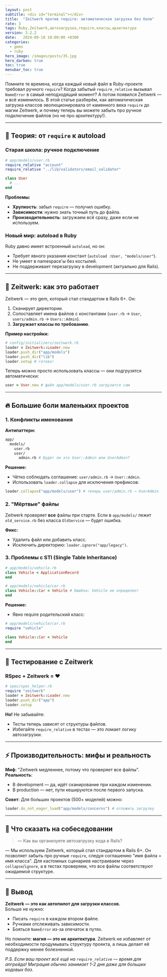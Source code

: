 ```yaml
---
layout: post
subtitle: <div id="terminal"></div>
title:  "Zeitwerk против require: автоматическая загрузка без боли"
rate: 3
tags: Ruby,Zeitwerk,автозагрузка,require,классы,архитектура
version: 3.2.2
date:   2024-09-18 10:00:00 +0300
categories:
  - gems
  - ruby
hero_image: /images/posts/35.jpg
hero_darken: true
toc: true
menubar_toc: true
---
```


Помните те времена, когда каждый новый файл в Ruby-проекте требовал ручного `require`? Когда забытый `require_relative` вызывал `NameError` в самый неподходящий момент? А потом появился Zeitwerk — и всё изменилось. В этой статье разберём, как автоматическая загрузка классов эволюционировала от каменного века `require` до магии Zeitwerk, и почему теперь вы можете забыть про ручное подключение файлов (но не про архитектуру!).

---

## 🧠 Теория: от `require` к autoload

### Старая школа: ручное подключение

```ruby
# app/models/user.rb
require_relative "account"
require_relative "../lib/validators/email_validator"

class User
  # ...
end
```

**Проблемы:**
- **Хрупкость**: забыл `require` — получил ошибку.
- **Зависимости**: нужно знать точный путь до файла.
- **Производительность**: загружаем всё сразу, даже если не используем.

### Новый мир: autoload в Ruby

Ruby давно имеет встроенный `autoload`, но он:
- Требует явного указания констант (`autoload :User, "models/user"`).
- Не умеет в namespace'ы без костылей.
- Не поддерживает перезагрузку в development (актуально для Rails).

---

## 🚀 Zeitwerk: как это работает

Zeitwerk — это gem, который стал стандартом в Rails 6+. Он:
1. Сканирует директории.
2. Сопоставляет имена файлов с константами (`user.rb` → `User`, `users/admin.rb` → `Users::Admin`).
3. **Загружает классы по требованию**.

**Пример настройки:**

```ruby
# config/initializers/zeitwerk.rb
loader = Zeitwerk::Loader.new
loader.push_dir("app/models")
loader.push_dir("lib")
loader.setup # готово!
```

Теперь можно просто использовать классы — они подгрузятся автоматически:

```ruby
user = User.new # файл app/models/user.rb загрузится сам
```

---

## 🔥 Большие боли маленьких проектов

### 1. Конфликты именования

**Антипаттерн:**
```bash
app/
  models/
    user.rb
    user/
      admin.rb # Будет ли это User::Admin или UserAdmin?
```

**Решение:**
- Чётко соблюдать соглашение: `user/admin.rb` → `User::Admin`.
- Использовать `loader.collapse` для исключения префиксов:

```ruby
loader.collapse("app/models/user") # теперь user/admin.rb → UserAdmin
```

### 2. "Мёртвые" файлы

Zeitwerk проверяет **все** файлы при старте. Если в `app/models/` лежит `old_service.rb` без класса `OldService` — будет ошибка.  

**Фикс:**
- Удалить файл или добавить класс.
- Исключить директорию: `loader.ignore("app/legacy")`.

### 3. Проблемы с STI (Single Table Inheritance)

```ruby
# app/models/vehicle.rb
class Vehicle < ApplicationRecord
end

# app/models/vehicle/car.rb
class Vehicle::Car < Vehicle # Ошибка: Vehicle не определен!
end
```

**Решение:**
- Явно require родительский класс:

```ruby
# app/models/vehicle/car.rb
require "vehicle"

class Vehicle::Car < Vehicle
end
```

---

## 🧪 Тестирование с Zeitwerk

### RSpec + Zeitwerk = ❤️

```ruby
# spec/spec_helper.rb
require "zeitwerk"
loader = Zeitwerk::Loader.new
loader.push_dir("app")
loader.setup
```

**Но!** Не забывайте:
- Тесты теперь зависят от структуры файлов.
- Избегайте `require_relative` в тестах — это ломает логику автозагрузки.

---

## ⚡ Производительность: мифы и реальность

**Миф**: "Zeitwerk медленнее, потому что проверяет все файлы".  
**Реальность**:
- В development — да, идёт сканирование при каждом изменении.
- В production — нет, пути кешируются после первого запуска.

**Совет**: Для больших проектов (500+ моделей) можно:
```ruby
loader.do_not_eager_load("app/models/concerns") # отложить загрузку
```

---

## 🎤 Что сказать на собеседовании

> — Как вы организуете автозагрузку кода в Rails?

— Мы используем Zeitwerk, который стал стандартом в Rails 6+. Он позволяет забыть про ручные `require`, следуя соглашению "имя файла = имя класса". Для кастомных сценариев настраиваем через `collapse`/`ignore`, а в тестах проверяем, что все файлы соответствуют ожидаемой структуре.

---

## 🧾 Вывод

**Zeitwerk — это как автопилот для загрузки классов.**  
Больше не нужно:
- Писать `require` в каждом втором файле.
- Ручками отслеживать зависимости.
- Бояться `NameError` из-за опечаток в путях.

Но помните: **магия — это не архитектура**. Zeitwerk не избавляет от необходимости продумывать структуру проекта, а лишь делает её поддержку менее болезненной.

*P.S. Если ваш проект всё ещё на `require_relative` — время для апгрейда! Миграция обычно занимает 1-2 дня даже для больших кодовых баз.*
